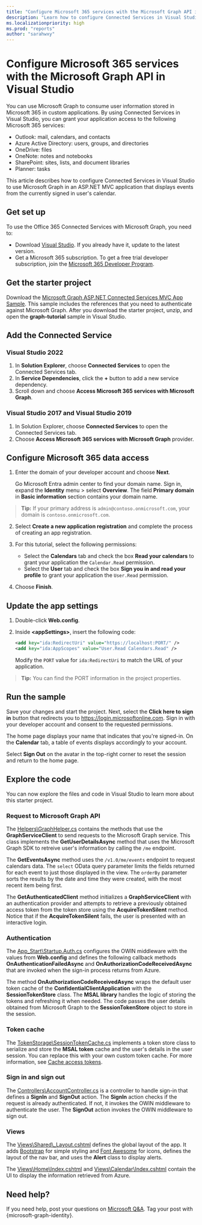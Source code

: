 ```yaml
---
title: "Configure Microsoft 365 services with the Microsoft Graph API in Visual Studio"
description: "Learn how to configure Connected Services in Visual Studio to use Microsoft Graph in an ASP.NET MVC application that displays events from the currently signed in user's calendar."
ms.localizationpriority: high
ms.prod: "reports"
author: "sarahwxy"
---
```


# Configure Microsoft 365 services with the Microsoft Graph API in Visual Studio 

You can use Microsoft Graph to consume user information stored in Microsoft 365 in custom applications. By using Connected Services in Visual Studio, you can grant your application access to the following Microsoft 365 services:

- Outlook: mail, calendars, and contacts 
- Azure Active Directory: users, groups, and directories 
- OneDrive: files
- OneNote: notes and notebooks
- SharePoint: sites, lists, and document libraries
- Planner: tasks

This article describes how to configure Connected Services in Visual Studio to use Microsoft Graph in an ASP.NET MVC application that displays events from the currently signed in user's calendar.

## Get set up

To use the Office 365 Connected Services with Microsoft Graph, you need to:

- Download [Visual Studio](https://visualstudio.microsoft.com/vs/). If you already have it, update to the latest version.
- Get a Microsoft 365 subscription. To get a free trial developer subscription, join the [Microsoft 365 Developer Program](https://developer.microsoft.com/microsoft-365/dev-program).

## Get the starter project

Download the [Microsoft Graph ASP.NET Connected Services MVC App Sample](https://github.com/microsoftgraph/msgraph-training-aspnetmvcapp/archive/refs/heads/Office365-ConnectedServices.zip). This sample includes the references that you need to authenticate against Microsoft Graph. After you download the starter project, unzip, and open the **graph-tutorial** sample in Visual Studio.

## Add the Connected Service

### Visual Studio 2022

1. In **Solution Explorer**, choose **Connected Services** to open the Connected Services tab.
2. In **Service Dependencies**, click the **+** button to add a new service dependency.
3. Scroll down and choose **Access Microsoft 365 services with Microsoft Graph**.

### Visual Studio 2017 and Visual Studio 2019 
  
1. In Solution Explorer, choose **Connected Services** to open the Connected Services tab.
2. Choose **Access Microsoft 365 services with Microsoft Graph** provider.

## Configure Microsoft 365 data access

1. Enter the domain of your developer account and choose **Next**.  
    
    Go Microsoft Entra admin center to find your domain name. Sign in, expand the **Identity** menu > select **Overview**. The field **Primary domain** in **Basic information** section contains your domain name.

 > **Tip:** If your primary address is `admin@contoso.onmicrosoft.com`, your domain is `contoso.onmicrosoft.com`. 
    
2. Select **Create a new application registration** and complete the process of creating an app registration.
3. For this tutorial, select the following permissions:

    - Select the **Calendars** tab and check the box **Read your calendars** to grant your application the `Calendar.Read` permission.
    - Select the **User** tab and check the box **Sign you in and read your profile** to grant your application the `User.Read` permission.

4. Choose **Finish**.

## Update the app settings

1. Double-click **Web.config**.

2. Inside **<appSettings\>**, insert the following code: 

    ```XML
    <add key="ida:RedirectUri" value="https://localhost:PORT/" />
    <add key="ida:AppScopes" value="User.Read Calendars.Read" />
    ```
    
    Modify the `PORT` value for ```ida:RedirectUri``` to match the URL of your application.
 
> **Tip:** You can find the PORT information in the project properties.
 

## Run the sample

Save your changes and start the project. Next, select the **Click here to sign in** button that redirects you to https://login.microsoftonline.com. Sign in with your developer account and consent to the requested permissions. 

The home page displays your name that indicates that you're signed-in. On the **Calendar** tab, a table of events displays accordingly to your account.  

Select **Sign Out** on the avatar in the top-right corner to reset the session and return to the home page.


## Explore the code

You can now explore the files and code in Visual Studio to learn more about this starter project.

### Request to Microsoft Graph API

The [Helpers\\GraphHelper.cs](https://github.com/microsoftgraph/msgraph-training-aspnetmvcapp/blob/Office365-ConnectedServices/Demos/Office365-ConnectedServices/graph-tutorial/Helpers/GraphHelper.cs) contains the methods that use the **GraphServiceClient** to send requests to the Microsoft Graph service. This class implements the **GetUserDetailsAsync** method that uses the Microsoft Graph SDK to retreive user's information by calling the `/me` endpoint.

The **GetEventsAsync** method uses the `/v1.0/me/events` endpoint to request calendars data. The `select` OData query parameter limits the fields returned for each event to just those displayed in the view. The `orderBy` parameter sorts the results by the date and time they were created, with the most recent item being first.

The **GetAuthenticatedClient** method initializes a **GraphServiceClient** with an authentication provider and attempts to retrieve a previously obtained access token from the token store using the **AcquireTokenSilent** method. Notice that if the **AcquireTokenSilent** fails, the user is presented with an interactive login.

### Authentication

The [App_Start\\Startup.Auth.cs](https://github.com/microsoftgraph/msgraph-training-aspnetmvcapp/blob/Office365-ConnectedServices/Demos/Office365-ConnectedServices/graph-tutorial/App_Start/Startup.Auth.cs) configures the OWIN middleware with the values from **Web.config** and defines the following callback methods **OnAuthenticationFailedAsync** and **OnAuthorizationCodeReceivedAsync** that are invoked when the sign-in process returns from Azure.

The method **OnAuthorizationCodeReceivedAsync** wraps the default user token cache of the **ConfidentialClientApplication** with the **SessionTokenStore** class. The **MSAL library** handles the logic of storing the tokens and refreshing it when needed. The code passes the user details obtained from Microsoft Graph to the **SessionTokenStore** object to store in the session.

### Token cache

The [TokenStorage\\SessionTokenCache.cs](https://github.com/microsoftgraph/msgraph-training-aspnetmvcapp/blob/Office365-ConnectedServices/Demos/Office365-ConnectedServices/graph-tutorial/TokenStorage/SessionTokenStore.cs) implements a token store class to serialize and store the **MSAL token** cache and the user's details in the user session. You can replace this with your own custom token cache. For more information, see [Cache access tokens](/azure/architecture/multitenant-identity/token-cache).

### Sign in and sign out

The [Controllers\\AccountController.cs](https://github.com/microsoftgraph/msgraph-training-aspnetmvcapp/blob/Office365-ConnectedServices/Demos/Office365-ConnectedServices/graph-tutorial/Controllers/AccountController.cs) is a controller to handle sign-in that defines a **SignIn** and **SignOut** action. The **SignIn** action checks if the request is already authenticated. If not, it invokes the OWIN middleware to authenticate the user. The **SignOut** action invokes the OWIN middleware to sign out.

### Views

The [Views\\Shared\\\_Layout.cshtml](https://github.com/microsoftgraph/msgraph-training-aspnetmvcapp/blob/Office365-ConnectedServices/Demos/Office365-ConnectedServices/graph-tutorial/Views/Shared/_Layout.cshtml) defines the global layout of the app. It adds [Bootstrap](https://getbootstrap.com/) for simple styling and [Font Awesome](https://fontawesome.com/) for icons, defines the layout of the nav bar, and uses the **Alert** class to display alerts.

The [Views\\Home\\Index.cshtml](https://github.com/microsoftgraph/msgraph-training-aspnetmvcapp/blob/Office365-ConnectedServices/Demos/Office365-ConnectedServices/graph-tutorial/Views/Home/Index.cshtml) 
 and [Views\\Calendar\\Index.cshtml](https://github.com/microsoftgraph/msgraph-training-aspnetmvcapp/blob/Office365-ConnectedServices/Demos/Office365-ConnectedServices/graph-tutorial/Views/Calendar/Index.cshtml) contain the UI to display the information retrieved from Azure.  

## Need help?

If you need help, post your questions on [Microsoft Q&A](/answers/products/m365#microsoft-graph). Tag your post with {microsoft-graph-identity}.
